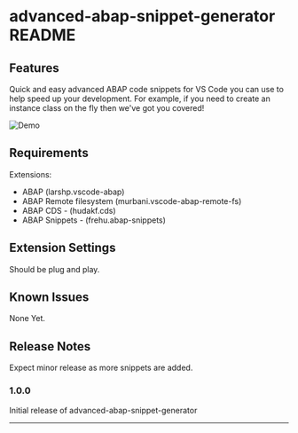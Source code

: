 # advanced-abap-snippet-generator README


## Features

Quick and easy advanced ABAP code snippets for VS Code you can use to help speed up your development. For example, if you need to create an instance class on the fly then we've got you covered! 

![Demo](https://user-images.githubusercontent.com/19891236/91459663-ca8d4280-e87e-11ea-965a-41612d57721a.gif)


## Requirements

Extensions:
- ABAP (larshp.vscode-abap)
- ABAP Remote filesystem (murbani.vscode-abap-remote-fs)
- ABAP CDS - (hudakf.cds)
- ABAP Snippets - (frehu.abap-snippets)


## Extension Settings

Should be plug and play.

## Known Issues

None Yet.

## Release Notes

Expect minor release as more snippets are added.

### 1.0.0

Initial release of advanced-abap-snippet-generator


-----------------------------------------------------------------------------------------------------------


